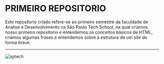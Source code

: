 <h1>PRIMEIRO REPOSITORIO</h1>
Este repositorio criado refere-se ao primeiro semestre da faculdade de Analise e Desenvolvimento na São Paulo Tech School, na qual criamos nosso primeiro repositorio e entendemos os conceitos básicos de HTML, criamos algumas frases e entendemos sobre a estrutura de um site de forma breve.
<hr>
<img src="https://encrypted-tbn0.gstatic.com/images?q=tbn:ANd9GcTqVsL0Aeng595KsZ6wrDoDrkww7atgD4efEw&s" alt="sptech">
